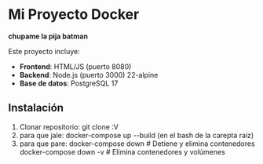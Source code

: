 # Mi Proyecto Docker
**chupame la pija batman**

Este proyecto incluye:
- **Frontend**: HTML/JS (puerto 8080)
- **Backend**: Node.js (puerto 3000) 22-alpine
- **Base de datos**: PostgreSQL 17

## Instalación
1. Clonar repositorio: git clone :V
2. para que jale: docker-compose up --build (en el bash de la carepta raiz)
3. para que pare:
docker-compose down  # Detiene y elimina contenedores
docker-compose down -v  # Elimina contenedores y volúmenes
 
